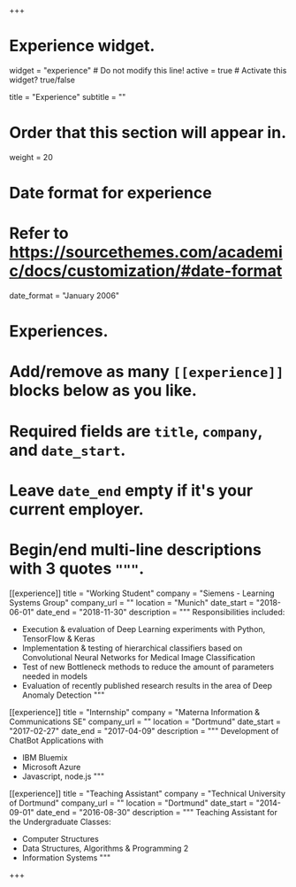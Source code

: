 +++
# Experience widget.
widget = "experience"  # Do not modify this line!
active = true  # Activate this widget? true/false

title = "Experience"
subtitle = ""

# Order that this section will appear in.
weight = 20

# Date format for experience
#   Refer to https://sourcethemes.com/academic/docs/customization/#date-format
date_format = "January 2006"

# Experiences.
#   Add/remove as many `[[experience]]` blocks below as you like.
#   Required fields are `title`, `company`, and `date_start`.
#   Leave `date_end` empty if it's your current employer.
#   Begin/end multi-line descriptions with 3 quotes `"""`.
[[experience]]
  title = "Working Student"
  company = "Siemens - Learning Systems Group"
  company_url = ""
  location = "Munich"
  date_start = "2018-06-01"
  date_end = "2018-11-30"
  description = """
  Responsibilities included:
  
  * Execution & evaluation of Deep Learning experiments with Python, TensorFlow & Keras
  * Implementation & testing of hierarchical classifiers based on Convolutional Neural Networks for Medical Image Classification
  * Test of new Bottleneck methods to reduce the amount of parameters needed in models
  * Evaluation of recently published research results in the area of Deep Anomaly Detection
  """

[[experience]]
  title = "Internship"
  company = "Materna Information & Communications SE"
  company_url = ""
  location = "Dortmund"
  date_start = "2017-02-27"
  date_end = "2017-04-09"
  description = """
  Development of ChatBot Applications with

  * IBM Bluemix
  * Microsoft Azure
  * Javascript, node.js
  """

[[experience]]
  title = "Teaching Assistant"
  company = "Technical University of Dortmund"
  company_url = ""
  location = "Dortmund"
  date_start = "2014-09-01"
  date_end = "2016-08-30"
  description = """
  Teaching Assistant for the Undergraduate Classes:

  * Computer Structures
  * Data Structures, Algorithms & Programming 2
  * Information Systems
  """

+++
